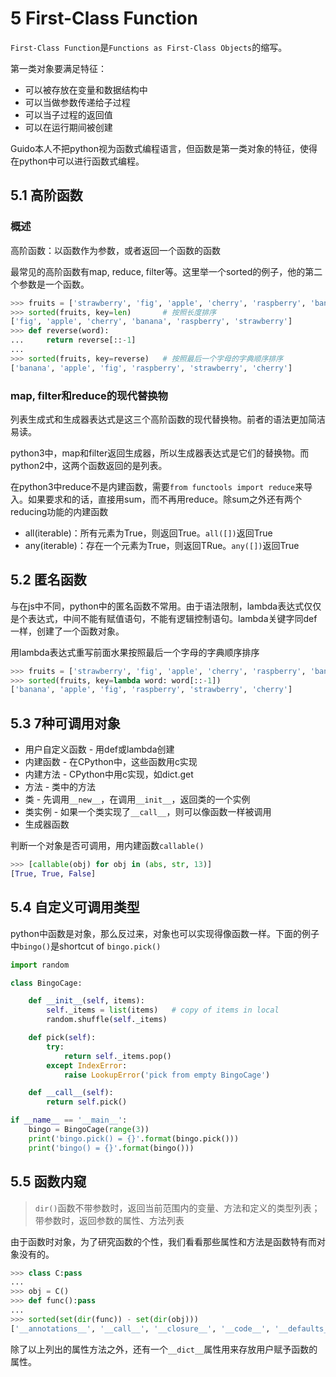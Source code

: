 # 5 First-Class Function

`First-Class Function`是`Functions as First-Class Objects`的缩写。

第一类对象要满足特征：

- 可以被存放在变量和数据结构中
- 可以当做参数传递给子过程
- 可以当子过程的返回值
- 可以在运行期间被创建

Guido本人不把python视为函数式编程语言，但函数是第一类对象的特征，使得在python中可以进行函数式编程。

## 5.1 高阶函数

### 概述

高阶函数：以函数作为参数，或者返回一个函数的函数

最常见的高阶函数有map, reduce, filter等。这里举一个sorted的例子，他的第二个参数是一个函数。

```python
>>> fruits = ['strawberry', 'fig', 'apple', 'cherry', 'raspberry', 'banana']
>>> sorted(fruits, key=len)       # 按照长度排序
['fig', 'apple', 'cherry', 'banana', 'raspberry', 'strawberry']
>>> def reverse(word):
...     return reverse[::-1]
... 
>>> sorted(fruits, key=reverse)   # 按照最后一个字母的字典顺序排序
['banana', 'apple', 'fig', 'raspberry', 'strawberry', 'cherry']
```

### map, filter和reduce的现代替换物

列表生成式和生成器表达式是这三个高阶函数的现代替换物。前者的语法更加简洁易读。

python3中，map和filter返回生成器，所以生成器表达式是它们的替换物。而python2中，这两个函数返回的是列表。

在python3中reduce不是内建函数，需要`from functools import reduce`来导入。如果要求和的话，直接用sum，而不再用reduce。除sum之外还有两个reducing功能的内建函数

- all(iterable)：所有元素为True，则返回True。`all([])`返回True
- any(iterable)：存在一个元素为True，则返回TRue。`any([])`返回True

## 5.2 匿名函数

与在js中不同，python中的匿名函数不常用。由于语法限制，lambda表达式仅仅是个表达式，中间不能有赋值语句，不能有逻辑控制语句。lambda关键字同def一样，创建了一个函数对象。

用lambda表达式重写前面水果按照最后一个字母的字典顺序排序

```python
>>> fruits = ['strawberry', 'fig', 'apple', 'cherry', 'raspberry', 'banana']
>>> sorted(fruits, key=lambda word: word[::-1])
['banana', 'apple', 'fig', 'raspberry', 'strawberry', 'cherry']
```

## 5.3 7种可调用对象

- 用户自定义函数 - 用def或lambda创建
- 内建函数 - 在CPython中，这些函数用c实现
- 内建方法 - CPython中用c实现，如dict.get
- 方法 - 类中的方法
- 类 - 先调用`__new__`，在调用`__init__`，返回类的一个实例
- 类实例 - 如果一个类实现了`__call__`，则可以像函数一样被调用
- 生成器函数

判断一个对象是否可调用，用内建函数`callable()`

```python
>>> [callable(obj) for obj in (abs, str, 13)]
[True, True, False]
```

## 5.4 自定义可调用类型

python中函数是对象，那么反过来，对象也可以实现得像函数一样。下面的例子中`bingo()`是shortcut of `bingo.pick()`

```python
import random

class BingoCage:

    def __init__(self, items):
        self._items = list(items)   # copy of items in local
        random.shuffle(self._items)

    def pick(self):
        try:
            return self._items.pop()
        except IndexError:
            raise LookupError('pick from empty BingoCage')

    def __call__(self):
        return self.pick()

if __name__ == '__main__':
    bingo = BingoCage(range(3))
    print('bingo.pick() = {}'.format(bingo.pick()))
    print('bingo() = {}'.format(bingo()))
```

## 5.5 函数内窥

> `dir()`函数不带参数时，返回当前范围内的变量、方法和定义的类型列表；带参数时，返回参数的属性、方法列表

由于函数时对象，为了研究函数的个性，我们看看那些属性和方法是函数特有而对象没有的。

```python
>>> class C:pass
...
>>> obj = C()
>>> def func():pass
...
>>> sorted(set(dir(func)) - set(dir(obj)))
['__annotations__', '__call__', '__closure__', '__code__', '__defaults__', '__get__', '__globals__', '__kwdefaults__', '__name__', '__qualname__']
```

除了以上列出的属性方法之外，还有一个`__dict__`属性用来存放用户赋予函数的属性。

